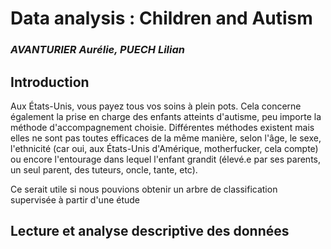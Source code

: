 # Data analysis : Children and Autism

### *AVANTURIER Aurélie, PUECH Lilian*

## Introduction

Aux États-Unis, vous payez tous vos soins à plein pots. Cela concerne également
la prise en charge des enfants atteints d'autisme, peu importe la méthode
d'accompagnement choisie. Différentes méthodes existent mais elles ne sont pas
toutes efficaces de la même manière, selon l'âge, le sexe, l'ethnicité (car oui,
aux États-Unis d'Amérique, motherfucker, cela compte) ou encore l'entourage dans
lequel l'enfant grandit (élevé.e par ses parents, un seul parent, des tuteurs,
oncle, tante, etc).

Ce serait utile si nous pouvions obtenir un arbre de classification supervisée
à partir d'une étude

## Lecture et analyse descriptive des données


